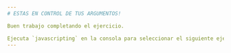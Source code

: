 ```yaml
---
# ESTAS EN CONTROL DE TUS ARGUMENTOS!

Buen trabajo completando el ejercicio.

Ejecuta `javascripting` en la consola para seleccionar el siguiente ejercicio.
---
```

